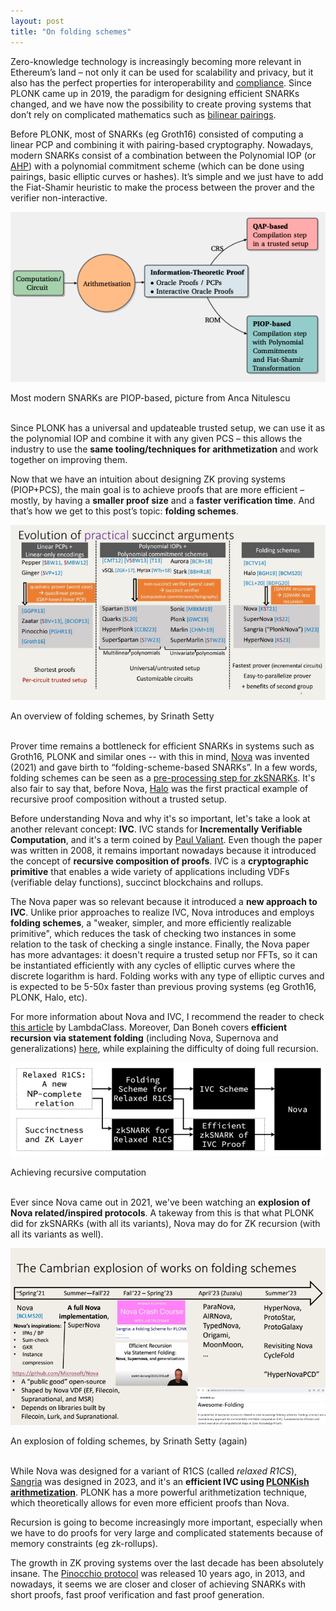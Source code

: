 ```yaml
---
layout: post
title: "On folding schemes"
---
```


[//]: # (Introduction)

Zero-knowledge technology is increasingly becoming more relevant in Ethereum’s land – not only it can be used for scalability 
and privacy, but it also has the perfect properties for interoperability and [compliance](https://twitter.com/ameensol/status/1699424914229321966).
Since PLONK came up in 2019, the paradigm for designing efficient SNARKs changed, and we have now the possibility to 
create proving systems that don’t rely on complicated mathematics such as [bilinear pairings](https://medium.com/@VitalikButerin/exploring-elliptic-curve-pairings-c73c1864e627).

Before PLONK, most of SNARKs (eg Groth16) consisted of computing a linear PCP and combining it with pairing-based cryptography. 
Nowadays, modern SNARKs consist of a combination between the Polynomial IOP (or [AHP](https://nmohnblatt.github.io/zk-jargon-decoder/definitions/algebraic_holographic_proof.html)) 
with a polynomial commitment scheme (which can be done using pairings, basic elliptic curves or hashes). It’s simple 
and we just have to add the Fiat-Shamir heuristic to make the process between the prover and the verifier non-interactive. 

![modern](/images/modern.png)
<figcaption>Most modern SNARKs are PIOP-based, picture from Anca Nitulescu</figcaption>
<br>

Since PLONK has a universal and updateable trusted setup, we can use it as the polynomial IOP and combine it with any 
given PCS – this allows the industry to use the **same tooling/techniques for arithmetization** and work together on improving them.

Now that we have an intuition about designing ZK proving systems (PIOP+PCS), the main goal is to achieve proofs that 
are more efficient – mostly, by having a **smaller proof size** and a **faster verification time**. 
And that’s how we get to this post’s topic: **folding schemes**. 

![folding](/images/folding.jpg)
<figcaption>An overview of folding schemes, by Srinath Setty</figcaption>
<br>

Prover time remains a bottleneck for efficient SNARKs in systems such as Groth16, PLONK and similar ones -- with this in mind,
[Nova](https://eprint.iacr.org/2021/370.pdf) was invented (2021) and gave birth to “folding-scheme-based SNARKs”.
In a few words, folding schemes can be seen as a [pre-processing step for zkSNARKs](https://youtu.be/SwonTtOQzAk?si=4rcZgjrgPfZk08I8).
It's also fair to say that, before Nova, [Halo](https://eprint.iacr.org/2019/1021.pdf) was the first practical example of 
recursive proof composition without a trusted setup.

Before understanding Nova and why it's so important, let's take a look at another relevant concept: **IVC**. IVC stands for
**Incrementally Verifiable Computation**, and it's a term coined by [Paul Valiant](https://www.cs.purdue.edu/homes/pvaliant/uniqueCS.pdf).
Even though the paper was written in 2008, it remains important nowadays because it introduced the concept of **recursive 
composition of proofs**. IVC is a **cryptographic primitive** that enables a wide variety of applications including VDFs (verifiable delay functions), 
succinct blockchains and rollups.

The Nova paper was so relevant because it introduced a **new approach to IVC**. Unlike prior approaches to realize IVC, Nova introduces
and employs **folding schemes**, a "weaker, simpler, and more efficiently realizable primitive", which reduces the task of 
checking two instances in some relation to the task of checking a single instance. Finally, the Nova paper has more advantages:
it doesn't require a trusted setup nor FFTs, so it can be instantiated efficiently with any cycles of elliptic curves where 
the discrete logarithm is hard. Folding works with any type of elliptic curves and is expected to be 5-50x faster than previous
proving systems (eg Groth16, PLONK, Halo, etc).

For more information about Nova and IVC, I recommend the reader to check 
[this article](https://blog.lambdaclass.com/incrementally-verifiable-computation-nova/) by LambdaClass. Moreover,
Dan Boneh covers **efficient recursion via statement folding** (including Nova, Supernova and generalizations)
[here](https://www.youtube.com/watch?v=1G8QklzVqJ8), while explaining the difficulty of doing full recursion.

![recursive](/images/recursive.png)
<figcaption>Achieving recursive computation</figcaption>
<br>

Ever since Nova came out in 2021, we've been watching an **explosion of Nova related/inspired protocols**. A takeway from this is that
what PLONK did for zkSNARKs (with all its variants), Nova may do for ZK recursion (with all its variants as well).

![explosion](/images/explosion.png)
<figcaption>An explosion of folding schemes, by Srinath Setty (again)</figcaption>
<br>

While Nova was designed for a variant of R1CS (called *relaxed R1CS*), [Sangria](https://geometry.xyz/notebook/sangria-a-folding-scheme-for-plonk)
was designed in 2023, and it's an **efficient IVC using [PLONKish arithmetization](https://nmohnblatt.github.io/zk-jargon-decoder/definitions/plonkish_arithmetization.html)**.
PLONK has a more powerful arithmetization technique, which theoretically allows for even more efficient proofs than Nova.

Recursion is going to become increasingly more important, especially when we have to do proofs for very large and complicated statements 
because of memory constraints (eg zk-rollups).

The growth in ZK proving systems over the last decade has been absolutely insane. The [Pinocchio protocol](https://eprint.iacr.org/2013/279) 
was released 10 years ago, in 2013, and nowadays, it seems we are closer and closer of achieving SNARKs with short proofs, 
fast proof verification and fast proof generation.
